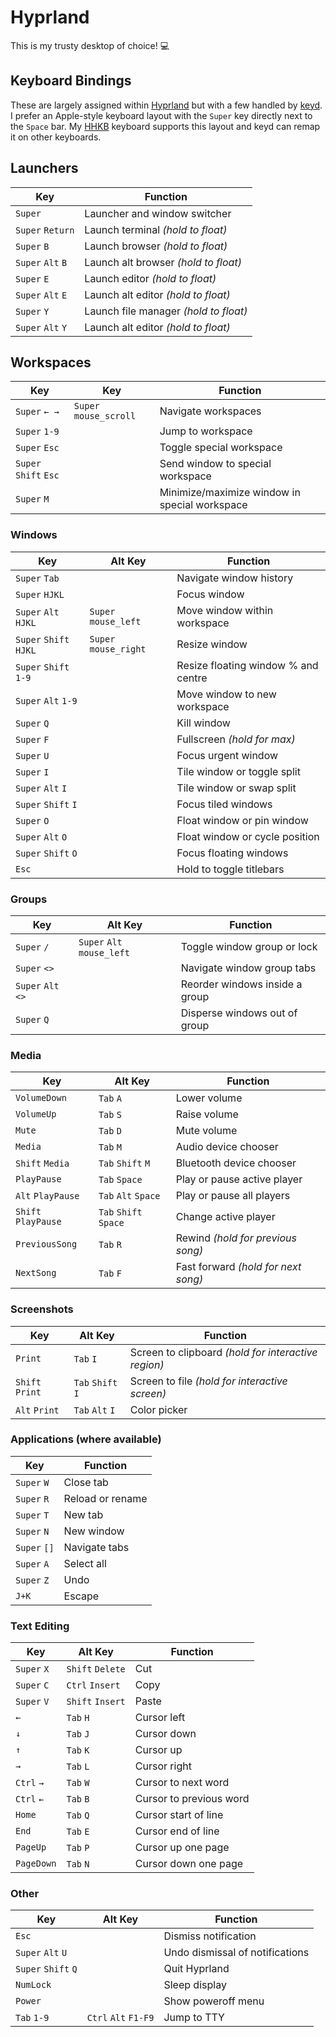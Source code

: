 # Hyprland

This is my trusty desktop of choice! 💻

## Keyboard Bindings

These are largely assigned within
[Hyprland](https://wiki.hypr.land/Configuring/Binds) but with a few handled by
[keyd](https://github.com/rvaiya/keyd). I prefer an Apple-style keyboard layout
with the `Super` key directly next to the `Space` bar. My
[HHKB](https://happyhackingkb.com) keyboard supports this layout and keyd can
remap it on other keyboards.

## Launchers

| Key               | Function                              |
| ----------------- | ------------------------------------- |
| `Super`           | Launcher and window switcher          |
| `Super` `Return`  | Launch terminal _(hold to float)_     |
| `Super` `B`       | Launch browser _(hold to float)_      |
| `Super` `Alt` `B` | Launch alt browser _(hold to float)_  |
| `Super` `E`       | Launch editor _(hold to float)_       |
| `Super` `Alt` `E` | Launch alt editor _(hold to float)_   |
| `Super` `Y`       | Launch file manager _(hold to float)_ |
| `Super` `Alt` `Y` | Launch alt editor _(hold to float)_   |

## Workspaces

| Key                   | Key                    | Function                                      |
| --------------------- | ---------------------- | --------------------------------------------- |
| `Super` `← →`         | `Super` `mouse_scroll` | Navigate workspaces                           |
| `Super` `1-9`         |                        | Jump to workspace                             |
| `Super` `Esc`         |                        | Toggle special workspace                      |
| `Super` `Shift` `Esc` |                        | Send window to special workspace              |
| `Super` `M`           |                        | Minimize/maximize window in special workspace |

### Windows

| Key                    | Alt Key               | Function                            |
| ---------------------- | --------------------- | ----------------------------------- |
| `Super` `Tab`          |                       | Navigate window history             |
| `Super` `HJKL`         |                       | Focus window                        |
| `Super` `Alt` `HJKL`   | `Super` `mouse_left`  | Move window within workspace        |
| `Super` `Shift` `HJKL` | `Super` `mouse_right` | Resize window                       |
| `Super` `Shift` `1-9`  |                       | Resize floating window % and centre |
| `Super` `Alt` `1-9`    |                       | Move window to new workspace        |
| `Super` `Q`            |                       | Kill window                         |
| `Super` `F`            |                       | Fullscreen _(hold for max)_         |
| `Super` `U`            |                       | Focus urgent window                 |
| `Super` `I`            |                       | Tile window or toggle split         |
| `Super` `Alt` `I`      |                       | Tile window or swap split           |
| `Super` `Shift` `I`    |                       | Focus tiled windows                 |
| `Super` `O`            |                       | Float window or pin window          |
| `Super` `Alt` `O`      |                       | Float window or cycle position      |
| `Super` `Shift` `O`    |                       | Focus floating windows              |
| `Esc`                  |                       | Hold to toggle titlebars            |

### Groups

| Key                | Alt Key                    | Function                       |
| ------------------ | -------------------------- | ------------------------------ |
| `Super` `/`        | `Super` `Alt` `mouse_left` | Toggle window group or lock    |
| `Super` `<>`       |                            | Navigate window group tabs     |
| `Super` `Alt` `<>` |                            | Reorder windows inside a group |
| `Super` `Q`        |                            | Disperse windows out of group  |

### Media

| Key                 | Alt Key               | Function                            |
| ------------------- | --------------------- | ----------------------------------- |
| `VolumeDown`        | `Tab` `A`             | Lower volume                        |
| `VolumeUp`          | `Tab` `S`             | Raise volume                        |
| `Mute`              | `Tab` `D`             | Mute volume                         |
| `Media`             | `Tab` `M`             | Audio device chooser                |
| `Shift` `Media`     | `Tab` `Shift` `M`     | Bluetooth device chooser            |
| `PlayPause`         | `Tab` `Space`         | Play or pause active player         |
| `Alt` `PlayPause`   | `Tab` `Alt` `Space`   | Play or pause all players           |
| `Shift` `PlayPause` | `Tab` `Shift` `Space` | Change active player                |
| `PreviousSong`      | `Tab` `R`             | Rewind _(hold for previous song)_   |
| `NextSong`          | `Tab` `F`             | Fast forward _(hold for next song)_ |

### Screenshots

| Key             | Alt Key           | Function                                            |
| --------------- | ----------------- | --------------------------------------------------- |
| `Print`         | `Tab` `I`         | Screen to clipboard _(hold for interactive region)_ |
| `Shift` `Print` | `Tab` `Shift` `I` | Screen to file _(hold for interactive screen)_      |
| `Alt` `Print`   | `Tab` `Alt` `I`   | Color picker                                        |

### Applications (where available)

| Key          | Function         |
| ------------ | ---------------- |
| `Super` `W`  | Close tab        |
| `Super` `R`  | Reload or rename |
| `Super` `T`  | New tab          |
| `Super` `N`  | New window       |
| `Super` `[]` | Navigate tabs    |
| `Super` `A`  | Select all       |
| `Super` `Z`  | Undo             |
| `J+K`        | Escape           |

### Text Editing

| Key         | Alt Key          | Function                |
| ----------- | ---------------- | ----------------------- |
| `Super` `X` | `Shift` `Delete` | Cut                     |
| `Super` `C` | `Ctrl` `Insert`  | Copy                    |
| `Super` `V` | `Shift` `Insert` | Paste                   |
| `←`         | `Tab` `H`        | Cursor left             |
| `↓`         | `Tab` `J`        | Cursor down             |
| `↑`         | `Tab` `K`        | Cursor up               |
| `→`         | `Tab` `L`        | Cursor right            |
| `Ctrl` `→`  | `Tab` `W`        | Cursor to next word     |
| `Ctrl` `←`  | `Tab` `B`        | Cursor to previous word |
| `Home`      | `Tab` `Q`        | Cursor start of line    |
| `End`       | `Tab` `E`        | Cursor end of line      |
| `PageUp`    | `Tab` `P`        | Cursor up one page      |
| `PageDown`  | `Tab` `N`        | Cursor down one page    |

### Other

| Key                 | Alt Key              | Function                        |
| ------------------- | -------------------- | ------------------------------- |
| `Esc`               |                      | Dismiss notification            |
| `Super` `Alt` `U`   |                      | Undo dismissal of notifications |
| `Super` `Shift` `Q` |                      | Quit Hyprland                   |
| `NumLock`           |                      | Sleep display                   |
| `Power`             |                      | Show poweroff menu              |
| `Tab` `1-9`         | `Ctrl` `Alt` `F1-F9` | Jump to TTY                     |
